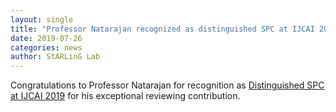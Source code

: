 ```yaml
---
layout: single
title: "Professor Natarajan recognized as distinguished SPC at IJCAI 2019"
date: 2019-07-26
categories: news
author: StARLinG Lab
---
```


Congratulations to Professor Natarajan for recognition as [Distinguished SPC at IJCAI 2019](https://www.ijcai19.org/distinguished-PC.html) for his exceptional reviewing contribution.
